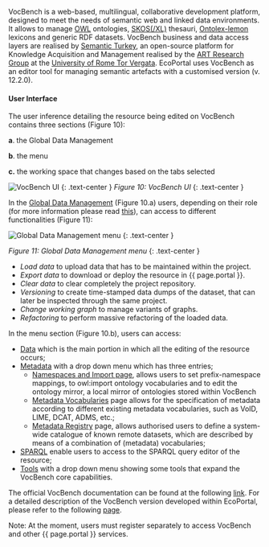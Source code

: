 VocBench is a web-based, multilingual, collaborative development platform, designed to meet the needs of semantic web and linked data environments. It allows to manage [OWL](https://www.w3.org/TR/owl2-overview/) ontologies, [SKOS(/XL)](https://www.w3.org/TR/skos-reference/) thesauri, [Ontolex-lemon](https://www.w3.org/2016/05/ontolex/) lexicons and generic RDF datasets. VocBench business and data access layers are realised by [Semantic Turkey](http://semanticturkey.uniroma2.it/), an open-source platform for Knowledge Acquisition and Management realised by the [ART Research Group](http://art.uniroma2.it/) at the [University of Rome Tor Vergata](http://www.uniroma2.it/). EcoPortal uses VocBench as an editor tool for managing semantic artefacts with a customised version (v. 12.2.0).


#### User Interface

The user inference detailing the resource being edited on VocBench contains three sections (Figure 10):

__a__.  the Global Data Management

__b__.  the menu

__c.__  the working space that changes based on the tabs selected

![VocBench UI]({{site.figures_link}}/{{page.portal}}/Figure10.png)
{: .text-center }
_Figure 10: VocBench UI_
{: .text-center }

In the [Global Data Management](https://vocbench.uniroma2.it/doc/user/global_data_management.jsf) (Figure 10.a) users, depending on their role (for more information please read [this](https://vocbench.uniroma2.it/doc/user/roles_adm.jsf)), can access to different functionalities (Figure 11):


![Global Data Management menu]({{site.figures_link}}/{{page.portal}}/Figure11.png)
{: .text-center }

_Figure 11: Global Data Management menu_
{: .text-center }

- *Load data* to upload data that has to be maintained within the project.
- *Export data* to download or deploy the resource in {{ page.portal }}.
- *Clear data* to clear completely the project repository.
- *Versioning* to create time-stamped data dumps of the dataset, that can later be inspected through the same project.
- *Change working graph* to manage variants of graphs.
- *Refactoring* to perform massive refactoring of the loaded data.

In the menu section (Figure 10.b), users can access:
- [Data](https://vocbench.uniroma2.it/doc/user/data_view.jsf) which is the main portion in which all the editing of the resource occurs;
- [Metadata](https://vocbench.uniroma2.it/doc/user/metadata.jsf) with a drop down menu which has three entries;
  - [Namespaces and Import page](https://vocbench.uniroma2.it/doc/user/namespaces_imports.jsf=), allows users to set prefix-namespace mappings, to owl:import ontology vocabularies and to edit the ontology mirror, a local mirror of ontologies stored within VocBench
  - [Metadata Vocabularies](https://vocbench.uniroma2.it/doc/user/metadata_vocabularies.jsf) page allows for the specification of metadata according to different existing metadata vocabularies, such as VoID, LIME, DCAT, ADMS, etc.;
  - [Metadata Registry](https://vocbench.uniroma2.it/doc/user/mdr.jsf) page, allows authorised users to define a system-wide catalogue of known remote datasets, which are described by means of a combination of (metadata) vocabularies;
- [SPARQL](https://vocbench.uniroma2.it/doc/user/sparql.jsf) enable users to access to the SPARQL query editor of the resource;
- [Tools](https://vocbench.uniroma2.it/doc/user/tools.jsf) with a drop down menu showing some tools that expand the VocBench core capabilities.

The official VocBench documentation can be found at the following [link](http://vocbench.uniroma2.it/doc/). For a detailed description of the VocBench version developed within EcoPortal, please refer to the following [page]().

Note: At the moment, users must register separately to access VocBench and other {{ page.portal }} services.
